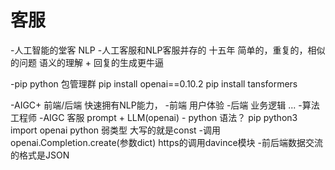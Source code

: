 # 客服
-人工智能的堂客
    NLP
-人工客服和NLP客服并存的 十五年
    简单的，重复的，相似的问题
    语义的理解 + 回复的生成更牛逼

-pip
    python 包管理群
    pip install openai==0.10.2
    pip install tansformers

-AIGC+
    前端/后端 快速拥有NLP能力， 
    -前端 用户体验
    -后端 业务逻辑
    ...
    -算法工程师
-AIGC 客服
    prompt + LLM(openai)
    - python 语法？
        pip python3
        import openai
        python 弱类型 大写的就是const
    -调用openai.Completion.create(参数dict)
    https的调用davince模块
    -前后端数据交流的格式是JSON